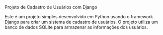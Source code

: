 Projeto de Cadastro de Usuários com Django

Este é um projeto simples desenvolvido em Python usando o framework Django para criar um sistema de cadastro de usuários. O projeto utiliza um banco de dados SQLite para armazenar as informações dos usuários.
